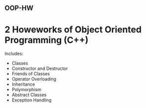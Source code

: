 ## OOP-HW
# 2 Howeworks of Object Oriented  Programming (C++)
Includes:
* Classes
* Constructor and Destructor
* Friends of Classes
* Operator Overloading
* Inheritance
* Polymorphism 
* Abstract Classes
* Exception Handling

